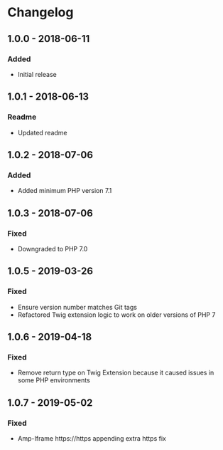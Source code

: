 # Changelog

## 1.0.0 - 2018-06-11
### Added
- Initial release

## 1.0.1 - 2018-06-13
### Readme
- Updated readme

## 1.0.2 - 2018-07-06
### Added
- Added minimum PHP version 7.1

## 1.0.3 - 2018-07-06
### Fixed
- Downgraded to PHP 7.0

## 1.0.5 - 2019-03-26
### Fixed
- Ensure version number matches Git tags
- Refactored Twig extension logic to work on older versions of PHP 7

## 1.0.6 - 2019-04-18
### Fixed
- Remove return type on Twig Extension because it caused issues in some PHP environments

## 1.0.7 - 2019-05-02
### Fixed
- Amp-Iframe https://https appending extra https fix
